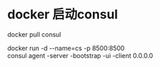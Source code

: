 # docker 启动consul

docker pull consul

docker run -d --name=cs -p 8500:8500 \
    consul agent -server -bootstrap -ui -client 0.0.0.0